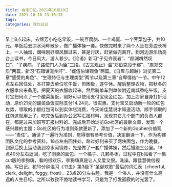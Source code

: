 ```yaml
---
title: 自涤日记-2021年10月10日
date: 2021-10-10 23:10:33
tags:
categories: 我的日记
---
```

早上8点起床。去锦芳小吃吃早饭，一碗豆腐脑、一个鸡蛋、一个荠菜包子，共10元。早饭后去凉水河畔散步，做广播体操一套。快做完时来了两个人坐在旁边长椅上，一人抽烟，烟味刚好顺风飘过来，甚是讨厌，赶紧做完离开。到河边游乐场高台上读书，今日风大，游人甚少。《论语》新习“子见齐衰者”、“颜渊喟然叹曰”、“子疾病，子路使门人为臣”三段。《古文观止》温“郑伯克段于鄢”、“周郑交质”两篇，新习“石碏谏宠州吁”、“臧僖伯谏观鱼”两篇。《自卑与超越》浏览第二章“感受的角色”、“生理特征与生理类型”两节以及第三章“自卑情结”一节。中午12点左右回住处，本打算去单位吃午饭，但困极，遂午休。醒后整理衣物，把秋冬的衣服拿出来备用，把夏天的衣服收起来。然后骑单车到单位附近南城香吃午饭，支付宝扫码点了一个酸菜鱼饭，刚好可以使用支付宝现金红包，加上店家自身打折活动，原价21元的酸菜鱼饭实际支付14.24元，很实惠。支付宝又启动新一轮的红包攻势，领取的小额红包可以到实体店消费，今天听佳慧说才知道活动，顺手领取的红包这就用上了。吃完饭后到办公室写汇报材料，发现其它几个部门的负责人都在，都是过来加班写汇报材料的。完成后开始浏览Go社区的最新文章，发现一个感兴趣的主题：Go社区的行为准则条款更新了，添加了一个新的Gopher价值观——“责任”。通读了一遍行为准则，觉得很有参考价值，决定翻译一下，作为构建团队文化的参考资料。18点左右回住处，路过好利来买了两块面包，作为晚餐。到家后换上运动装到凉水河锻炼，先是做了一套广播体操，然后慢跑三公里。19点40分左右返回，吃了刚卖的面包、一个橘子、几颗冬枣，过程中在b站看了一集cut版的李狗嗨，看的很欢乐，李狗嗨真是让人又爱又恨。洗澡。跟佳慧微信视频。写日记。花10分钟温习《书虫》第3级下“圣诞欢歌”最后的词汇表（cheerful, clerk, delight, foggy, frost）。23点20分左右睡。我是一个俗人，并没有什么高远的人生目标。之所以孜孜不倦地读书学习，只是为了打发孤寂的时光罢了。